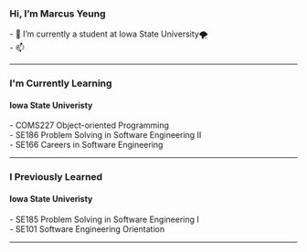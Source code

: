 
<h3> Hi, I’m Marcus Yeung </h3>
- 🌱 I’m currently a student at Iowa State University🌪️<br>
- 📫  <br>
<hr>

<h3> I'm Currently Learning </h3> 
<h4> Iowa State Univeristy </h4>
- COMS227 Object-oriented Programming <br>
- SE186 Problem Solving in Software Engineering II <br>
- SE166 Careers in Software Engineering <br>

<hr>
<h3> I Previously Learned </h3>
<h4> Iowa State Univeristy </h4>
- SE185 Problem Solving in Software Engineering I <br>
- SE101 Software Engineering Orientation <br>

<hr>


<!---
yohimhim/yohimhim is a ✨ special ✨ repository because its `README.md` (this file) appears on your GitHub profile.
You can click the Preview link to take a look at your changes.
--->
